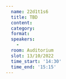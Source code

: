 ```yaml
---
  name: 22d1t1s6
  title: TBD
  content:
  category: 
  format: 
  speakers: 
    - 
  room: Auditorium
  slot: 13/10/2022
  time_start: '14:30'
  time_end: '15:15'
---
```


